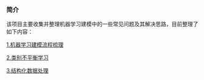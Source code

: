 
### 简介
该项目主要收集并整理机器学习建模中的一些常见问题及其解决思路，目前整理了如下内容：  

[1.机器学习建模流程梳理](./机器学习建模流程梳理)  

[2.类别不平衡学习](./类别不平衡学习)  

[3.结构化数据处理](./结构化数据处理)  